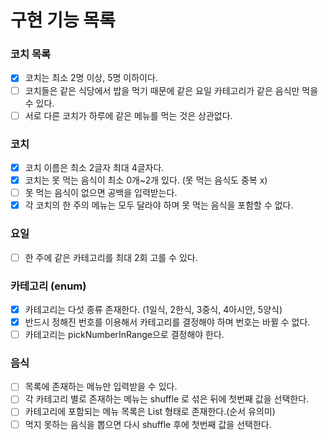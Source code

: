# 구현 기능 목록

### 코치 목록

- [x] 코치는 최소 2명 이상, 5명 이하이다.
- [ ] 코치들은 같은 식당에서 밥을 먹기 때문에 같은 요일 카테고리가 같은 음식만 먹을 수 있다.
- [ ] 서로 다른 코치가 하루에 같은 메뉴를 먹는 것은 상관없다.

### 코치

- [x] 코치 이름은 최소 2글자 최대 4글자다.
- [x] 코치는 못 먹는 음식이 최소 0개~2개 있다. (못 먹는 음식도 중복 x)
- [ ] 못 먹는 음식이 없으면 공백을 입력받는다.
- [x] 각 코치의 한 주의 메뉴는 모두 달라야 하며 못 먹는 음식을 포함할 수 없다.

### 요일

- [ ] 한 주에 같은 카테고리를 최대 2회 고를 수 있다.

### 카테고리 (enum)

- [x] 카테고리는 다섯 종류 존재한다. (1일식, 2한식, 3중식, 4아시안, 5양식)
- [x] 반드시 정해진 번호를 이용해서 카테고리를 결정해야 하며 번호는 바뀔 수 없다.
- [ ] 카테고리는 pickNumberInRange으로 결정해야 한다.

### 음식

- [ ] 목록에 존재하는 메뉴만 입력받을 수 있다.
- [ ] 각 카테고리 별로 존재하는 메뉴는 shuffle 로 섞은 뒤에 첫번째 값을 선택한다.
- [ ] 카테고리에 포함되는 메뉴 목록은 List<String> 형태로 존재한다.(순서 유의미)
- [ ] 먹지 못하는 음식을 뽑으면 다시 shuffle 후에 첫번째 값을 선택한다.
